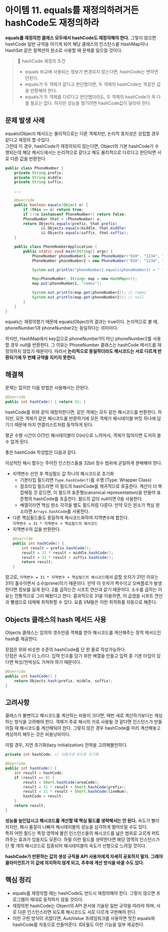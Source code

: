 # 아이템 11. equals를 재정의하려거든 hashCode도 재정의하라

**equals를 재정의한 클래스 모두에서 hashCode도 재정의해야 한다.** 그렇지 않으면 hashCode 일반 규약을 어기게 되어 해당 클래스의 인스턴스를 HashMap이나 HashSet 같은 컬렉션의 원소로 사용할 때 문제를 일으킬 것이다.

> 📌 hashCode 재정의 조건
>
> - equals 비교에 사용되는 정보가 변경되지 않는다면, hashCode는 변하면 안된다.
> - equals가 두 객체가 같다고 판단했다면, 두 객체의 hashCode는 똑같은 값을 반환해야 한다.
> - equals가 두 객체를 다르다고 판단했더라도, 두 객체의 hashCode가 꼭 다를 필요는 없다. 하지만 성능을 챙기려면 hashCode값이 달라야 한다.

## 문제 발생 사례

equals(Object) 메서드는 물리적으로는 다른 객체지만, 논리적 동치성은 성립할 경우 같다고 재정의 할 수있다.  
그런데 이 경우, hashCode가 재정의되지 않는다면, Object의 기본 hashCode가 수행되는데 해당 메서드에서는 논리적으로 같다고 해도 물리적으로 다르다고 판단되면 서로 다른 값을 반환한다.

```java
public class PhoneNumber {
    private String prefix;
    private String middle;
    private String suffix;

    ...

    @Override
    public boolean equals(Object o) {
        if (this == o) return true;
        if (!(o instanceof PhoneNumber)) return false;
        PhoneNumber that = (PhoneNumber) o;
        return Objects.equals(prefix, that.prefix)
                && Objects.equals(middle, that.middle)
                && Objects.equals(suffix, that.suffix);
    }

    public class PhoneNumberApplication {
        public static void main(String[] args) {
            PhoneNumber phoneNumber1 = new PhoneNumber("010", "1234", "5678");
            PhoneNumber phoneNumber2 = new PhoneNumber("010", "1234", "5678");

            System.out.println("phoneNumber1.equals(phoneNumber2) = " + phoneNumber1.equals(phoneNumber2));

            Map<PhoneNumber, String> map = new HashMap<>();
            map.put(phoneNumber1, "ramos");

            System.out.println(map.get(phoneNumber1)); // ramos
            System.out.println(map.get(phoneNumber2)); // null
        }
    }
}
```

equals는 재정의했기 때문에 equals(Object)의 결과는 true이다. 논리적으로 볼 때, phoneNumber1과 phoneNumber2는 동일하다는 의미이다.

하지만, HashMap에서 key값으로 phoneNumber1이 아닌 phoneNumber2를 사용할 경우 null을 반환한다. 그 이유는 PhoneNumber 클래스는 hashCode 메서드를 재정의하지 않았기 때문이다. 따라서 **논리적으로 동일하더라도 해시코드는 서로 다르게 반환되기에 두 번째 규약을 지키지 못한다.**

## 해결책

문제는 없지만 다음 방법은 사용해서는 안된다.

```java
@Override
public int hashCode() { return 42; }
```

hashCode를 위와 같이 재정의한다면, 같은 객체는 모두 같은 해시코드를 반환한다. 하지만, 모든 객체가 같은 해시코드를 반환하기에 모든 객체가 해시테이블 버킷 하나에 담기기 때문에 마치 연결리스트처럼 동작하게 된다.

평균 수행 시간이 O(1)인 해시테이블이 O(n)으로 느려져서, 객체가 많아지면 도저히 쓸 수 없게 된다.

좋은 hashCode 작성법은 다음과 같다.

이상적인 해시 함수는 주어진 인스턴스들을 32bit 정수 범위에 균일하게 분배해야 한다.

- 지역변수 선언 후 핵심필드 값 하나의 해시코드로 초기화
  - 기본타입 필드라면 `Type.hashCode(f)`를 수행 (Type: Wrapper Class)
  - 참조타입 필드라면 이 필드의 hashCode를 재귀적으로 호출한다. 계산이 더 복잡해질 것 같으면, 이 필드의 표준형(canonical representation)을 만들어 표준형의 hashCode를 호출한다. 필드의 값이 null이면 0을 사용한다.
  - 배열이라면 핵심 원소 각각을 별도 필드처럼 다룬다. 만약 모든 원소가 핵심 원소라면 `Arrays.hashCode`를 사용한다.
- 다른 핵심필드들도 동일하게 해시코드화하여 지역변수에 합친다.  
  `지역변수 = 31 * 지역변수 + 핵심필드의 해시코드`
- 지역변수의 값을 반환한다.
  ```java
  @Override
  public int hashCode() {
      int result = prefix.hashCode();
      result = 31 * result + middle.hashCode();
      result = 31 * result + suffix.hashCode();
      return result;
  }
  ```

참고로, `지역변수 = 31 * 지역변수 + 핵심필드의 해시코드`에서 곱할 숫자가 31인 이유는 31이 홀수이면서 소수(prime)이기 때문이다. 만약 이 숫자가 짝수이고 오버플로가 발생한다면 정보를 잃게 된다. 2를 곱하는건 시프트 연산과 같기 때문이다. 소수를 곱하는 이유는 전통적으로 그리 해왔다고 한다. 결과적으로 31을 이용하면, 이 곱셈을 시프트 연산과 뺄셈으로 대체해 최적화할 수 있다. 요즘 VM들은 이런 최적화를 자동으로 해준다.

## Objects 클래스의 hash 메서드 사용

Objects 클래스는 임의의 갯수만큼 객체를 받아 해시코드를 계산해주는 정적 메서드인 hash를 제공한다.

장점은 위와 비슷한 수준의 hashCode를 단 한 줄로 작성가능하다.  
단점은 속도가 더 느리다. 입력 인수를 담기 위한 배열을 만들고 입력 중 기본 타입이 있다면 박싱/언박싱도 거쳐야 하기 때문이다.

```java
@Override
public int hashCode() {
    return Objects.hash(prefix, middle, suffix);
}
```

## 고려사항

클래스가 불변이고 해시코드를 계산하는 비용이 크다면, 매번 새로 계산하기보다는 캐싱하는 방식을 고려해야 한다. 객체가 주로 해시의 키로 사용될 것 같다면 인스턴스가 만들어질 때 해시코드를 계산해둬야 한다. 그렇지 않은 경우 hashCode를 미리 계산해놓고 캐싱까지 해두는 것은 비용낭비이다.

이럴 경우, 지연 초기화(lazy initialization) 전략을 고려해볼만하다.

```java
private int hashCode; // 자동으로 0으로 초기화

@Override
public int hashCode() {
    int result = hashCode;
    if (result == 0) {
        result = Short.hashCode(areaCode);
        result = 31 * result + Short.hashCode(prefix);
        result = 31 * result + Short.hashCode(lineNum);
        hashCode = result;
    }
    return result;
}
```

**성능을 높인답시고 해시코드를 계산할 때 핵심 필드를 생략해서는 안 된다.** 속도가 빨라지지만, 해시 품질이 나빠져 해시테이블의 성능을 심각하게 떨어뜨릴 수도 있다.  
특히 어떤 필드는 특정 영역에 몰린 인스턴스들의 해시코드를 넓은 범위로 고르게 퍼트려주는 효과가 있을지도 모른다. 하필 이런 필드를 생략한다면 해당 영역의 인스턴스가 단 몇 개의 해시코드로 집중되어 해시테이블의 속도가 선형으로 느려질 것이다.

**hashCode가 반환하는 값의 생성 규칙을 API 사용자에게 자세히 공표하지 말자. 그래야 클라이언트가 이 값에 의지하지 않게 되고, 추후에 계산 방식을 바꿀 수도 있다.**

## 핵심 정리

- equals를 재정의할 때는 hashCode도 반드시 재정의해야 한다. 그렇지 않으면 프로그램이 제대로 동작하지 않을 것이다.
- 재정의한 hashCode는 Object의 API 문서에 기술된 일반 규약을 따라야 하며, 서로 다른 인스턴스라면 되도록 해시코드도 서로 다르게 구현해야 한다.
- 이런 구현 방식이 귀찮다면, AutoValue 프레임워크를 사용하면 멋진 equals와 hashCode를 자동으로 만들어준다. IDE들도 이런 기능을 일부 제공한다.
